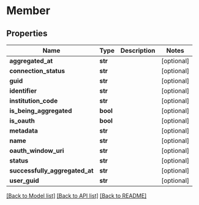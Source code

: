 # Member

## Properties
Name | Type | Description | Notes
------------ | ------------- | ------------- | -------------
**aggregated_at** | **str** |  | [optional] 
**connection_status** | **str** |  | [optional] 
**guid** | **str** |  | [optional] 
**identifier** | **str** |  | [optional] 
**institution_code** | **str** |  | [optional] 
**is_being_aggregated** | **bool** |  | [optional] 
**is_oauth** | **bool** |  | [optional] 
**metadata** | **str** |  | [optional] 
**name** | **str** |  | [optional] 
**oauth_window_uri** | **str** |  | [optional] 
**status** | **str** |  | [optional] 
**successfully_aggregated_at** | **str** |  | [optional] 
**user_guid** | **str** |  | [optional] 

[[Back to Model list]](../README.md#documentation-for-models) [[Back to API list]](../README.md#documentation-for-api-endpoints) [[Back to README]](../README.md)


